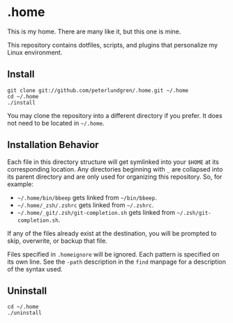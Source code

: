 .home
=====

This is my home. There are many like it, but this one is mine.

This repository contains dotfiles, scripts, and plugins that personalize my
Linux environment.


Install
-------

    git clone git://github.com/peterlundgren/.home.git ~/.home
    cd ~/.home
    ./install

You may clone the repository into a different directory if you prefer. It does
not need to be located in `~/.home`.


Installation Behavior
---------------------

Each file in this directory structure will get symlinked into your `$HOME` at
its corresponding location. Any directories beginning with `_` are collapsed
into its parent directory and are only used for organizing this repository. So,
for example:

*   `~/.home/bin/bbeep` gets linked from `~/bin/bbeep`.
*   `~/.home/_zsh/.zshrc` gets linked from `~/.zshrc`.
*   `~/.home/_git/.zsh/git-completion.sh` gets linked from
    `~/.zsh/git-completion.sh`.

If any of the files already exist at the destination, you will be prompted to
skip, overwrite, or backup that file.

Files specified in `.homeignore` will be ignored. Each pattern is specified on
its own line. See the `-path` description in the `find` manpage for a
description of the syntax used.


Uninstall
---------

    cd ~/.home
    ./uninstall

